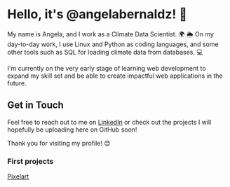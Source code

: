 # Hello, it's @angelabernaldz! :wave:

My name is Angela, and I work as a Climate Data Scientist. :earth_africa: :sun_behind_rain_cloud: On my day-to-day work, I use Linux and Python as coding languages, and some other tools such as SQL for loading climate data from databases. :computer:

I'm currently on the very early stage of learning web development to expand my skill set and be able to create impactful web applications in the future.

## Get in Touch
Feel free to reach out to me on [LinkedIn](https://www.linkedin.com/in/angelabernaldez/)  or check out the projects I will hopefully be uploading here on GitHub soon!

Thank you for visiting my profile! :blush:

### First projects

[Pixelart](https://stitch-pixel.surge.sh)

<!---
angelabernaldz/angelabernaldz is a ✨ special ✨ repository because its `README.md` (this file) appears on your GitHub profile.
You can click the Preview link to take a look at your changes.
--->
